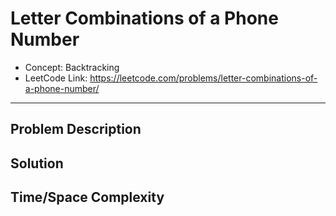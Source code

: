 # Letter Combinations of a Phone Number

- Concept: Backtracking
- LeetCode Link: https://leetcode.com/problems/letter-combinations-of-a-phone-number/

---

## Problem Description

## Solution

## Time/Space Complexity

